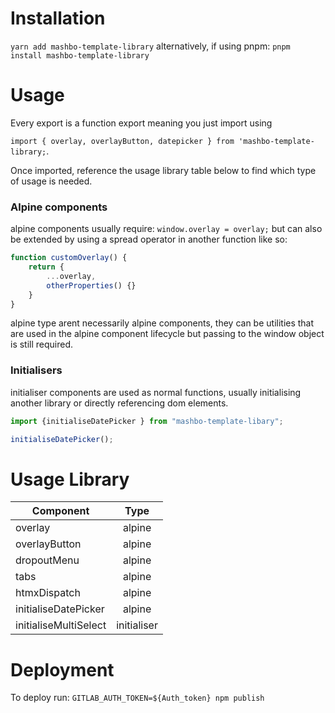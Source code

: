 # Installation

`yarn add mashbo-template-library`
alternatively, if using pnpm:
`pnpm install mashbo-template-library`

# Usage

Every export is a function export meaning you just import using 

`import { overlay, overlayButton, datepicker } from 'mashbo-template-library;`.

Once imported, reference the usage library table below to find which type of usage is needed.

### Alpine components
alpine components usually require: `window.overlay = overlay;` but can also be extended by using a spread operator in another function like so:

```javascript
function customOverlay() {
    return {
        ...overlay,
        otherProperties() {}
    }
}
```

alpine type arent necessarily alpine components, they can be utilities that are used in the alpine component lifecycle but passing to the window object is still required.

### Initialisers

initialiser components are used as normal functions, usually initialising another library or directly referencing dom elements.

```javascript
import {initialiseDatePicker } from "mashbo-template-libary";

initialiseDatePicker();
```

# Usage Library

Component | Type |
| ------------- |:-------------:|
| overlay | alpine |
| overlayButton | alpine |
| dropoutMenu | alpine |
| tabs | alpine |
| htmxDispatch | alpine |
| initialiseDatePicker | alpine |
| initialiseMultiSelect | initialiser |


# Deployment

To deploy run: 
`GITLAB_AUTH_TOKEN=${Auth_token} npm publish` 